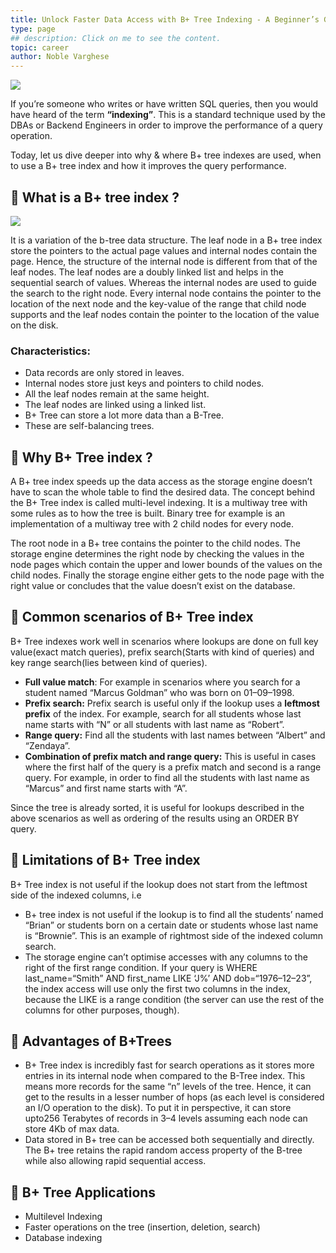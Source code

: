 ```yaml
---
title: Unlock Faster Data Access with B+ Tree Indexing - A Beginner’s Guide.
type: page
## description: Click on me to see the content.
topic: career
author: Noble Varghese
---
```


![](https://noble-varghese.github.io/portfolio/images/b_tree_img1.jpeg)

If you’re someone who writes or have written SQL queries, then you would have heard of the term **“indexing”**. This is a standard technique used by the DBAs or Backend Engineers in order to improve the performance of a query operation.

Today, let us dive deeper into why & where B+ tree indexes are used, when to use a B+ tree index and how it improves the query performance.

## 🔎 What is a B+ tree index ?

![](https://noble-varghese.github.io/portfolio/images/Btree.jpeg)

It is a variation of the b-tree data structure. The leaf node in a B+ tree index store the pointers to the actual page values and internal nodes contain the page. Hence, the structure of the internal node is different from that of the leaf nodes. The leaf nodes are a doubly linked list and helps in the sequential search of values. Whereas the internal nodes are used to guide the search to the right node. Every internal node contains the pointer to the location of the next node and the key-value of the range that child node supports and the leaf nodes contain the pointer to the location of the value on the disk.

### Characteristics:

-   Data records are only stored in leaves.
-   Internal nodes store just keys and pointers to child nodes.
-   All the leaf nodes remain at the same height.
-   The leaf nodes are linked using a linked list.
-   B+ Tree can store a lot more data than a B-Tree.
-   These are self-balancing trees.

## 🔎 Why B+ Tree index ?

A B+ tree index speeds up the data access as the storage engine doesn’t have to scan the whole table to find the desired data. The concept behind the B+ Tree index is called multi-level indexing. It is a multiway tree with some rules as to how the tree is built. Binary tree for example is an implementation of a multiway tree with 2 child nodes for every node.

The root node in a B+ tree contains the pointer to the child nodes. The storage engine determines the right node by checking the values in the node pages which contain the upper and lower bounds of the values on the child nodes. Finally the storage engine either gets to the node page with the right value or concludes that the value doesn’t exist on the database.

## 🔎 Common scenarios of B+ Tree index

B+ Tree indexes work well in scenarios where lookups are done on full key value(exact match queries), prefix search(Starts with kind of queries) and key range search(lies between kind of queries).

-   **Full value match**: For example in scenarios where you search for a student named “Marcus Goldman” who was born on 01–09–1998.
-   **Prefix search:** Prefix search is useful only if the lookup uses a **leftmost prefix** of the index. For example, search for all students whose last name starts with “N” or all students with last name as “Robert”.
-   **Range query:** Find all the students with last names between “Albert” and “Zendaya”.
-   **Combination of prefix match and range query:** This is useful in cases where the first half of the query is a prefix match and second is a range query. For example, in order to find all the students with last name as “Marcus” and first name starts with “A”.

Since the tree is already sorted, it is useful for lookups described in the above scenarios as well as ordering of the results using an ORDER BY query.

## 🔎 Limitations of B+ Tree index

B+ Tree index is not useful if the lookup does not start from the leftmost side of the indexed columns, i.e

-   B+ tree index is not useful if the lookup is to find all the students’ named “Brian” or students born on a certain date or students whose last name is “Brownie”. This is an example of rightmost side of the indexed column search.
-   The storage engine can’t optimise accesses with any columns to the right of the first range condition. If your query is WHERE last_name=“Smith” AND first_name LIKE ‘J%’ AND dob=“1976–12–23”, the index access will use only the first two columns in the index, because the LIKE is a range condition (the server can use the rest of the columns for other purposes, though).

## 🔎 **Advantages of B+Trees**

-   B+ Tree index is incredibly fast for search operations as it stores more entries in its internal node when compared to the B-Tree index. This means more records for the same “n” levels of the tree. Hence, it can get to the results in a lesser number of hops (as each level is considered an I/O operation to the disk). To put it in perspective, it can store upto256 Terabytes of records in 3–4 levels assuming each node can store 4Kb of max data.
-   Data stored in B+ tree can be accessed both sequentially and directly. The B+ tree retains the rapid random access property of the B-tree while also allowing rapid sequential access.

## 🔎 B+ Tree Applications

-   Multilevel Indexing
-   Faster operations on the tree (insertion, deletion, search)
-   Database indexing
